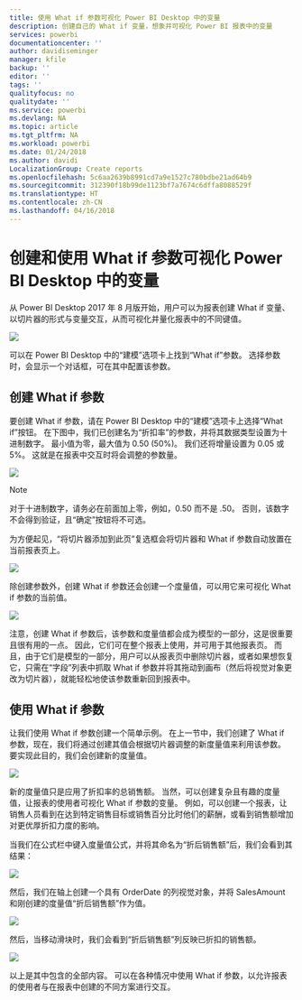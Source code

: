 ```yaml
---
title: 使用 What if 参数可视化 Power BI Desktop 中的变量
description: 创建自己的 What if 变量，想象并可视化 Power BI 报表中的变量
services: powerbi
documentationcenter: ''
author: davidiseminger
manager: kfile
backup: ''
editor: ''
tags: ''
qualityfocus: no
qualitydate: ''
ms.service: powerbi
ms.devlang: NA
ms.topic: article
ms.tgt_pltfrm: NA
ms.workload: powerbi
ms.date: 01/24/2018
ms.author: davidi
LocalizationGroup: Create reports
ms.openlocfilehash: 5c6aa2639b8991cd7a9e1527c780bdbe21ad64b9
ms.sourcegitcommit: 312390f18b99de1123bf7a7674c6dffa8088529f
ms.translationtype: HT
ms.contentlocale: zh-CN
ms.lasthandoff: 04/16/2018
---
```

# <a name="create-and-use-a-what-if-parameter-to-visualize-variables-in-power-bi-desktop"></a>创建和使用 What if 参数可视化 Power BI Desktop 中的变量
从 Power BI Desktop 2017 年 8 月版开始，用户可以为报表创建 What if 变量、以切片器的形式与变量交互，从而可视化并量化报表中的不同键值。

![](media/desktop-what-if/what-if_01.png)

可以在 Power BI Desktop 中的“建模”选项卡上找到“What if”参数。 选择参数时，会显示一个对话框，可在其中配置该参数。

## <a name="creating-a-what-if-parameter"></a>创建 What if 参数
要创建 What if 参数，请在 Power BI Desktop 中的“建模”选项卡上选择“What if”按钮。 在下图中，我们已创建名为“折扣率”的参数，并将其数据类型设置为十进制数字。 最小值为零，最大值为 0.50 (50%)。 我们还将增量设置为 0.05 或 5%。 这就是在报表中交互时将会调整的参数量。

![](media/desktop-what-if/what-if_02.png)

> [!NOTE]
> 对于十进制数字，请务必在前面加上零，例如，0.50 而不是 .50。 否则，该数字不会得到验证，且“确定”按钮将不可选。
> 
> 

为方便起见，“将切片器添加到此页”复选框会将切片器和 What if 参数自动放置在当前报表页上。

![](media/desktop-what-if/what-if_03.png)

除创建参数外，创建 What if 参数还会创建一个度量值，可以用它来可视化 What if 参数的当前值。

![](media/desktop-what-if/what-if_04.png)

注意，创建 What if 参数后，该参数和度量值都会成为模型的一部分，这是很重要且很有用的一点。 因此，它们可在整个报表上使用，并可用于其他报表页。 而且，由于它们是模型的一部分，用户可以从报表页中删除切片器，或者如果想恢复它，只需在“字段”列表中抓取 What if 参数并将其拖动到画布（然后将视觉对象更改为切片器），就能轻松地使该参数重新回到报表中。

## <a name="using-a-what-if-parameter"></a>使用 What if 参数
让我们使用 What if 参数创建一个简单示例。 在上一节中，我们创建了 What if 参数，现在，我们将通过创建其值会根据切片器调整的新度量值来利用该参数。 要实现此目的，我们会创建新的度量值。

![](media/desktop-what-if/what-if_05.png)

新的度量值只是应用了折扣率的总销售额。 当然，可以创建复杂且有趣的度量值，让报表的使用者可视化 What if 参数的变量。 例如，可以创建一个报表，让销售人员看到在达到特定销售目标或销售百分比时他们的薪酬，或看到销售额增加对更优厚折扣力度的影响。

当我们在公式栏中键入度量值公式，并将其命名为“折后销售额”后，我们会看到其结果：

![](media/desktop-what-if/what-if_06.png)

然后，我们在轴上创建一个具有 OrderDate 的列视觉对象，并将 SalesAmount 和刚创建的度量值“折后销售额”作为值。

![](media/desktop-what-if/what-if_07.png)

然后，当移动滑块时，我们会看到“折后销售额”列反映已折扣的销售额。

![](media/desktop-what-if/what-if_08.png)

以上是其中包含的全部内容。 可以在各种情况中使用 What if 参数，以允许报表的使用者与在报表中创建的不同方案进行交互。

